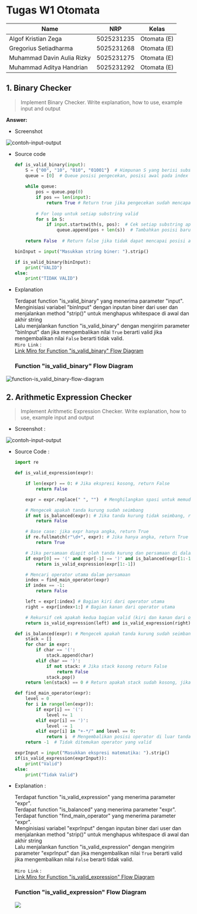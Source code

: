 # Tugas W1 Otomata
| Name           | NRP        | Kelas     |
| ---            | ---        | ----------|
| Algof Kristian Zega | 5025231235 | Otomata (E) |
| Gregorius Setiadharma | 5025231268 | Otomata (E) |
| Muhammad Davin Aulia Rizky | 5025231275 | Otomata (E) |
| Muhammad Aditya Handrian | 5025231292 | Otomata (E) |

## 1. Binary Checker

> Implement Binary Checker. Write explanation, how to use, example input and output

**Answer:**

- Screenshot

![contoh-input-output](./assets/Nomor_1_contoh_input_output.png)

- Source code

    ```py
    def is_valid_binary(input):
        S = {"00", "10", "010", "01001"}  # Himpunan S yang berisi substring valid
        queue = [0]  # Queue posisi pengecekan, posisi awal pada index 0
        
        while queue:
            pos = queue.pop(0)
            if pos == len(input):
                return True # Return true jika pengecekan sudah mencapai akhir string
            
            # For loop untuk setiap substring valid
            for s in S:
                if input.startswith(s, pos):  # Cek setiap substring apakah cocok dengan bagian awal string dari posisi 'pos'
                    queue.append(pos + len(s))  # Tambahkan posisi baru ke queue
        
        return False  # Return false jika tidak dapat mencapai posisi akhir string menggunakan semua substring dari S

    binInput = input("Masukkan string biner: ").strip()

    if is_valid_binary(binInput):
        print("VALID")
    else:
        print("TIDAK VALID")
    ```

- Explanation

    Terdapat function "is_valid_binary" yang menerima parameter "input". <br>
    Menginisiasi variabel "binInput" dengan inputan biner dari user dan menjalankan method "strip()" untuk menghapus whitespace di awal dan akhir string <br>
    Lalu menjalankan function "is_valid_binary" dengan mengirim parameter "binInput" dan jika mengembalikan nilai `True` berarti valid jika mengembalikan nilai `False` berarti tidak valid. <br>
    `Miro Link` : <br>
    [Link Miro for Function "is_valid_binary" Flow Diagram](https://miro.com/app/board/uXjVIXEwcaY=/?share_link_id=138214322819)
    ### Function "is_valid_binary" Flow Diagram

![function-is_valid_binary-flow-diagram](./assets/Nomor_1_Function_Flow_Diagram.jpg)

## 2. Arithmetic Expression Checker

> Implement Arithmetic Expression Checker. Write explanation, how to use, example input and output

- Screenshot :

![contoh-input-output](./assets/Nomor_2_contoh_input_output.png)

- Source Code :

    ```py
    import re

    def is_valid_expression(expr):

        if len(expr) == 0: # Jika ekspresi kosong, return False
            return False

        expr = expr.replace(" ", "")  # Menghilangkan spasi untuk memudahkan pengecekan

        # Mengecek apakah tanda kurung sudah seimbang
        if not is_balanced(expr): # Jika tanda kurung tidak seimbang, return False
            return False

        # Base case: jika expr hanya angka, return True
        if re.fullmatch(r"\d+", expr): # Jika hanya angka, return True
            return True

        # Jika persamaan diapit oleh tanda kurung dan persamaan di dalamnya balanced, cek apakah persamaan di dalamnya valid
        if expr[0] == '(' and expr[-1] == ')' and is_balanced(expr[1:-1]):
            return is_valid_expression(expr[1:-1])

        # Mencari operator utama dalam persamaan
        index = find_main_operator(expr)
        if index == -1:
            return False

        left = expr[:index] # Bagian kiri dari operator utama
        right = expr[index+1:] # Bagian kanan dari operator utama

        # Rekursif cek apakah kedua bagian valid (kiri dan kanan dari operator utama)
        return is_valid_expression(left) and is_valid_expression(right)

    def is_balanced(expr): # Mengecek apakah tanda kurung sudah seimbang
        stack = []
        for char in expr:
            if char == '(':
                stack.append(char)
            elif char == ')':
                if not stack: # Jika stack kosong return False
                    return False
                stack.pop()
        return len(stack) == 0 # Return apakah stack sudah kosong, jika kosong True, jika tidak False

    def find_main_operator(expr):
        level = 0
        for i in range(len(expr)):
            if expr[i] == '(':
                level += 1
            elif expr[i] == ')':
                level -= 1
            elif expr[i] in "+-*/" and level == 0:
                return i  # Mengembalikan posisi operator di luar tanda kurung
        return -1  # Tidak ditemukan operator yang valid

    exprInput = input("Masukkan ekspresi matematika: ").strip()
    if(is_valid_expression(exprInput)):
        print("Valid")
    else:
        print("Tidak Valid")
    ```

- Explanation :

    Terdapat function "is_valid_expression" yang menerima parameter "expr". <br>
    Terdapat function "is_balanced" yang menerima parameter "expr". <br>
    Terdapat function "find_main_operator" yang menerima parameter "expr". <br>
    Menginisiasi variabel "exprInput" dengan inputan biner dari user dan menjalankan method "strip()" untuk menghapus whitespace di awal dan akhir string <br>
    Lalu menjalankan function "is_valid_expression" dengan mengirim parameter "exprInput" dan jika mengembalikan nilai `True` berarti valid jika mengembalikan nilai `False` berarti tidak valid. <br>

    `Miro Link` : <br>
    [Link Miro for Function "is_valid_expression" Flow Diagram](https://miro.com/app/board/uXjVIXEwcaY=/?share_link_id=138214322819)
    ### Function "is_valid_expression" Flow Diagram
    
    ![](./assets/Nomor_2_Function_Flow_Diagram.jpg)

